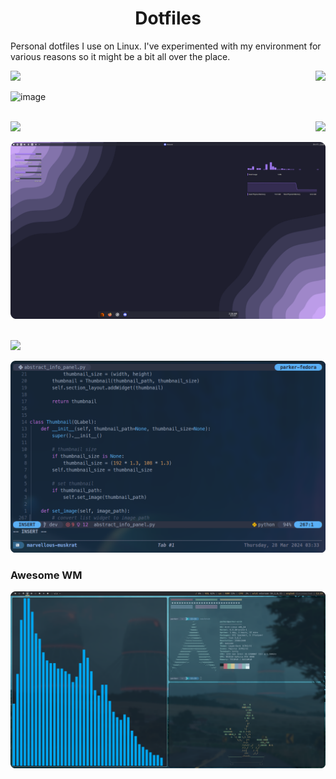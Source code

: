 <h1 align="center">Dotfiles</h1>
<!-- <p align="center"}>
<a href="https://rockylinux.org/"><img src="https://parkerbritt.com/badge?label=Rocky&icon=rockylinux&color=10B981"></a>
<a href="https://archlinux.org/"><img src="https://parkerbritt.com/badge?label=Arch&icon=archlinux&color=1793D1"></a>
<a href="https://nixos.org/"><img src="https://parkerbritt.com/badge?label=NixOS&icon=nixos&color=5277C3"></a>
<a href="https://getfedora.org/"><img src="https://parkerbritt.com/badge?label=Fedora&icon=fedora&color=51A2DA"></a>
<br>
<a href="https://github.com/hyprwm/Hyprland"><img src="https://parkerbritt.com/badge?label=Hyprland&icon=hyprland&color=00b9e9"></a>
<a href="https://kde.org/plasma-desktop/"><img src="https://parkerbritt.com/badge?label=KDE&icon=kdeplasma&color=1D99F3"></a>
</p> -->

Personal dotfiles I use on Linux.
I've experimented with my environment for various reasons so it might be a bit all over the place.

<img src="https://parkerbritt.com/badge?label=NixOS&icon=nixos&color=5277C3"></a>
<img align="right" src="https://parkerbritt.com/badge?label=Hyprland&icon=hyprland&color=00b9e9">

![image](https://parkerbritt.com/thumbor/unsafe/filters:round_corner(40,0,0,0,1)/raw.githubusercontent.com/ParkerBritt/dotfiles/main/screenshots/hyprland.png)

<br><img src="https://parkerbritt.com/badge?label=Fedora&icon=fedora&color=51A2DA"></a>
<img align="right" src="https://parkerbritt.com/badge?label=KDE&icon=kdeplasma&color=1D99F3">

![image](screenshots/kde_01.png)


<br><img src="https://parkerbritt.com/badge?label=Neovim&icon=neovim&color=57A143"></a>

![image](screenshots/neovim.png)
### Awesome WM
![image](screenshots/awesomewm.png)


